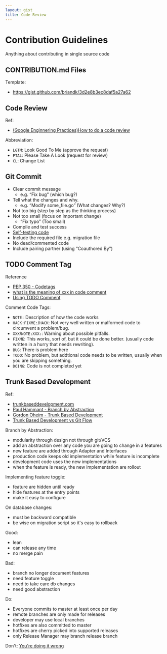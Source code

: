 ```yaml
---
layout: gist
title: Code Review
---
```


# Contribution Guidelines

Anything about contributing in single source code

## CONTRIBUTION.md Files

Template:
- <https://gist.github.com/briandk/3d2e8b3ec8daf5a27a62>

## Code Review

Ref: 
- [(Google Enginnering Practices)How to do a code review](https://google.github.io/eng-practices/review/reviewer/)

Abbreviation:
- `LGTM`: Look Good To Me (approve the request)
- `PTAL`: Please Take A Look (request for review)
- `CL`: Change List

## Git Commit
 
- Clear commit message
  - e.g. “Fix bug” (which bug?)
- Tell what the changes and why. 
  - e.g. “Modify some_file.go” (What changes? Why?)
- Not too big (step by step as the thinking process)
- Not too small (focus on important change)
  - “Fix typo” (Too small)
- Compile and test success
- [Self-testing code](https://martinfowler.com/bliki/SelfTestingCode.html)
- Include the required file e.g. migration file
- No dead/commented code
- Include pairing partner (using “Coauthored By”)

## TODO Comment Tag

Reference
- [PEP 350 - Codetags](https://legacy.python.org/dev/peps/pep-0350/)
- [what is the meaning of xxx in code comment](https://stackoverflow.com/questions/1452934/what-is-the-meaning-of-xxx-in-code-comments)
- [Using TODO Comment](https://medium.com/imdoneio/5-ways-using-todo-comments-will-make-you-a-better-programmer-240abd00d9e4)

Comment Code Tags:
- `NOTE:`    Description of how the code works 
- `HACK:FIXME:`/`HACK`: Not very well written or malformed code to circumvent a problem/bug. 
- `XXX`/`NOTE:XXX:`: Warning about possible pitfalls.
- `FIXME`: This works, sort of, but it could be done better. (usually code written in a hurry that needs rewriting).
- `BUG`: There is problem here
- `TODO`: No problem, but addtional code needs to be written, usually when you are skipping something.
- `DOING`: Code is not completed yet

## Trunk Based Development

Ref:
- [trunkbaseddevelopment.com](https://trunkbaseddevelopment.com/)
- [Paul Hammant - Branch by Abstraction](https://paulhammant.com/blog/branch_by_abstraction.html)
- [Gordon Oheim - Trunk Based Development](https://www.slideshare.net/go_oh/trunk-based-development-36406599)
- [Trunk Based Development vs Git Flow](https://trunkbaseddevelopment.com/)

Branch by Abstraction:
- modularity through design not through git/VCS
- add an abstraction over any code you are going to change in a features
- new feature are added through Adapter and Interfaces
- production code keeps old implementation while feature is incomplete
- development code uses the new implementations
- when the feature is ready, the new implementation are rollout

Implementing feature toggle:
- feature are hidden until ready
- hide features at the entry points
- make it easy to configure


On database changes:
- must be backward compatible
- be wise on migration script so it's easy to rollback

Good:
- lean
- can release any time
- no merge pain

Bad:
- branch no longer document features
- need feature toggle
- need to take care db changes
- need good abstraction

Do:
- Everyone commits to master at least once per day
- remote branches are only made for releases
- developer may use local branches
- hotfixes are also committed to master
- hotfixes are cherry picked into supported releases
- only Release Manager may branch release branch

Don't: [You're doing it wrong](https://trunkbaseddevelopment.com/youre-doing-it-wrong/)
